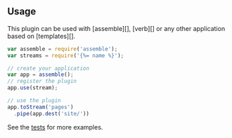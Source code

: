 ## Usage

This plugin can be used with [assemble][], [verb][] or any other application based on [templates][].

```js
var assemble = require('assemble');
var streams = require('{%= name %}');

// create your application
var app = assemble();
// register the plugin
app.use(stream); 

// use the plugin
app.toStream('pages')
  .pipe(app.dest('site/'))
```

See the [tests](./test.js) for more examples.
